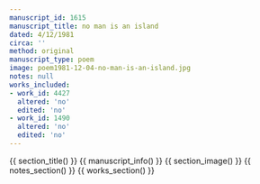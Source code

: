 ```yaml
---
manuscript_id: 1615
manuscript_title: no man is an island
dated: 4/12/1981
circa: ''
method: original
manuscript_type: poem
image: poem1981-12-04-no-man-is-an-island.jpg
notes: null
works_included:
- work_id: 4427
  altered: 'no'
  edited: 'no'
- work_id: 1490
  altered: 'no'
  edited: 'no'
---
```


{{ section_title() }}
{{ manuscript_info() }}
{{ section_image() }}
{{ notes_section() }}
{{ works_section() }}
